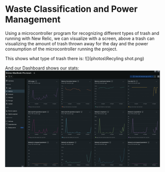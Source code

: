 # Waste Classification and Power Management

Using a microcontroller program for recognizing different types of trash and running with New Relic, we can visualize with a screen, above a trash can visualizing the amount of trash thrown away for the day and the power consumption of the microcontroller running the project.

This shows what type of trash there is:
![](photos\Recyling shot.png)

And our Dashboard shows our stats:
![](photos\dashboard.png)